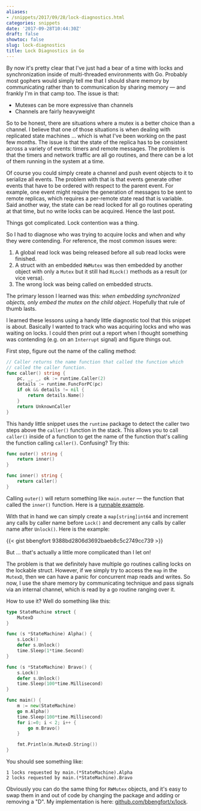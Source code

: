 ```yaml
---
aliases:
- /snippets/2017/09/28/lock-diagnostics.html
categories: snippets
date: '2017-09-28T10:44:30Z'
draft: false
showtoc: false
slug: lock-diagnostics
title: Lock Diagnostics in Go
---
```


By now it's pretty clear that I've just had a bear of a time with locks and synchronization inside of multi-threaded environments with Go. Probably most gophers would simply tell me that I should share memory by communicating rather than to communication by sharing memory &mdash; and frankly I'm in that camp too. The issue is that:

- Mutexes can be more expressive than channels
- Channels are fairly heavyweight

So to be honest, there are situations where a mutex is a better choice than a channel. I believe that one of those situations is when dealing with replicated state machines &hellip; which is what I've been working on the past few months. The issue is that the state of the replica has to be consistent across a variety of events: timers and remote messages. The problem is that the timers and network traffic are all go routines, and there can be a lot of them running in the system at a time.

Of course you could simply create a channel and push event objects to it to serialize all events. The problem with that is that events generate other events that have to be ordered with respect to the parent event. For example, one event might require the generation of messages to be sent to remote replicas, which requires a per-remote state read that is variable. Said another way, the state can be read locked for all go routines operating at that time, but no write locks can be acquired. Hence the last post.

Things got complicated. Lock contention was a thing.

So I had to diagnose who was trying to acquire locks and when and why they were contending. For reference, the most common issues were:

1. A global read lock was being released before all sub read locks were finished.
2. A struct with an embedded `RWMutex` was then embedded by another object with only a `Mutex` but it still had `RLock()` methods as a result (or vice versa).
3. The wrong lock was being called on embedded structs.

The primary lesson I learned was this: _when embedding synchronized objects, only embed the mutex on the child object_. Hopefully that rule of thumb lasts.

I learned these lessons using a handy little diagnostic tool that this snippet is about. Basically I wanted to track who was acquiring locks and who was waiting on locks. I could then print out a report when I thought something was contending (e.g. on an `Interrupt` signal) and figure things out.

First step, figure out the name of the calling method:

```go
// Caller returns the name function that called the function which
// called the caller function.
func caller() string {
	pc, _, _, ok := runtime.Caller(2)
	details := runtime.FuncForPC(pc)
	if ok && details != nil {
		return details.Name()
	}
	return UnknownCaller
}
```

This handy little snippet uses the `runtime` package to detect the caller two steps above the `caller()` function in the stack. This allows you to call `caller()` inside of a function to get the name of the function that's calling the function calling `caller()`. Confusing? Try this:

```go
func outer() string {
    return inner()
}

func inner() string {
    return caller()
}
```

Calling `outer()` will return something like `main.outer` &mdash; the function that called the `inner()` function. Here is a [runnable example](https://play.golang.org/p/f8LJl3LErR).

With that in hand we can simply create a `map[string]int64` and increment any calls by caller name before `Lock()` and decrement any calls by caller name after `Unlock()`. Here is the example:

{{< gist bbengfort 9388bd2806d3692baeb8c5c2749cc739 >}}

But &hellip; that's actually a little more complicated than I let on!

The problem is that we definitely have multiple go routines calling locks on the lockable struct. However, if we simply try to access the `map` in the `MutexD`, then we can have a panic for concurrent map reads and writes. So now, I use the share memory by communicating technique and pass signals via an internal channel, which is read by a go routine ranging over it.

How to use it? Well do something like this:

```go
type StateMachine struct {
    MutexD
}

func (s *StateMachine) Alpha() {
    s.Lock()
    defer s.Unlock()
    time.Sleep(1*time.Second)
}

func (s *StateMachine) Bravo() {
    s.Lock()
    defer s.Unlock()
    time.Sleep(100*time.Millisecond)
}

func main() {
    m := new(StateMachine)
    go m.Alpha()
    time.Sleep(100*time.Millisecond)
    for i:=0; i < 2; i++ {
        go m.Bravo()
    }

    fmt.Println(m.MutexD.String())
}
```

You should see something like:

```
1 locks requested by main.(*StateMachine).Alpha
2 locks requested by main.(*StateMachine).Bravo
```

Obviously you can do the same thing for `RWMutex` objects, and it's easy to swap them in and out of code by changing the package and adding or removing a "D". My implementation is here: [github.com/bbengfort/x/lock](https://godoc.org/github.com/bbengfort/x/lock).
